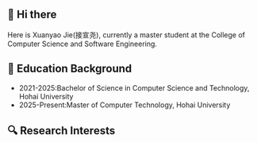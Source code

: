 ## 🤪 Hi there
Here is Xuanyao Jie(接宣尧), currently a master student at the College of Computer Science and Software Engineering.

## 🧐 Education Background
- 2021-2025:Bachelor of Science in Computer Science and Technology, Hohai University
- 2025-Present:Master of Computer Technology, Hohai University
## 🔍 Research Interests


<!--
**xyjie37/xyjie37** is a ✨ _special_ ✨ repository because its `README.md` (this file) appears on your GitHub profile.

Here are some ideas to get you started:

- 🔭 I’m currently working on ...
- 🌱 I’m currently learning ...
- 👯 I’m looking to collaborate on ...
- 🤔 I’m looking for help with ...
- 💬 Ask me about ...
- 📫 How to reach me: ...
- 😄 Pronouns: ...
- ⚡ Fun fact: ...
-->
